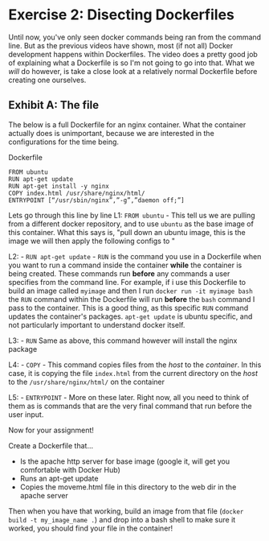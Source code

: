 # Exercise 2: Disecting Dockerfiles

Until now, you've only seen docker commands being ran from the command line. But as the previous videos have shown, most (if not all) Docker development happens within Dockerfiles. The video does a pretty good job of explaining what a Dockerfile is so I'm not going to go into that. What we <i>will</i> do however, is take a close look at a relatively normal Dockerfile before creating one ourselves.

## Exhibit A: The file

The below is a full Dockerfile for an nginx container. What the container actually does is unimportant, because we are interested in the configurations for the time being.

Dockerfile 

```
FROM ubuntu
RUN apt-get update
RUN apt-get install -y nginx
COPY index.html /usr/share/nginx/html/
ENTRYPOINT [“/usr/sbin/nginx”,”-g”,”daemon off;”]
```

Lets go through this line by line
L1: `FROM ubuntu` - This tell us we are pulling from a different docker repository, and to use `ubuntu` as the base image of this container. What this says is, "pull down an ubuntu image, this is the image we will then apply the following configs to "

L2: - `RUN apt-get update` - `RUN` is the command you use in a Dockerfile when you want to run a command inside the container <b>while</b> the container is being created. These commands run <b>before</b> any commands a user specifies from the command line. For example, if i use this Dockerfile to build an image called `myimage` and then I run `docker run -it myimage bash` the `RUN` command within the Dockerfile will run <b>before</b> the `bash` command I pass to the container. This is a good thing, as this specific `RUN` command updates the container's packages. `apt-get update` is ubuntu specific, and not particularly important to understand docker itself. 

L3: - `RUN` Same as above, this command however will install the nginx package

L4: - `COPY` - This command copies files from the <i>host</i> to the <i>container</i>. In this case, it is copying the file `index.html` from the current directory on the <i>host</i> to the `/usr/share/nginx/html/` on the container

L5: - `ENTRYPOINT` - More on these later. Right now, all you need to think of them as is commands that are the very final command that run before the user input.

Now for your assignment!

Create a Dockerfile that...
* Is the apache http server for base image (google it, will get you comfortable with Docker Hub)
* Runs an apt-get update 
* Copies the moveme.html file in this directory to the web dir in the apache server

Then when you have that working, build an image from that file (`docker build -t my_image_name .`) and drop into a bash shell to make sure it worked, you should find your file in the container!
